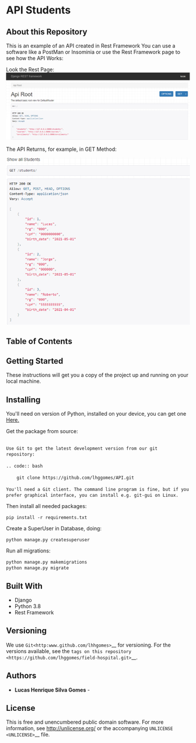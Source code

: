 API Students
========================================

About this Repository
-----------------

This is an example of an API created in  Rest Framework
You can use a software like a PostMan or Insominia or use the Rest Framework page to see how the API Works: 

Look the Rest Page: 
<img src="/docs/img/rest_page.png" alt="REST Page"/>
   
The API Returns, for example, in GET Method: 

<img src="/docs/img/get_method.png" alt="GET Method"/>

Table of Contents
-----------------

Getting Started
---------------

These instructions will get you a copy of the project up and running on
your local machine.


Installing
----------
You'll need on version of Python, installed on your device, you can get one <a href="https://www.python.org/downloads/">Here.</a>


Get the package from source:
~~~~~~~~~~~

Use Git to get the latest development version from our git
repository:

.. code:: bash

    git clone https://github.com/lhggomes/API.git

You'll need a Git client. The command line program is fine, but if you
prefer graphical interface, you can install e.g. git-gui on Linux.

~~~~~~~~~~~

Then install all needed packages: 

~~~~~~~~~~~
pip install -r requirements.txt
~~~~~~~~~~~
Create a SuperUser in Database, doing: 
~~~~~~~~~~~
python manage.py createsuperuser 
~~~~~~~~~~~

Run all migrations: 

~~~~~~~~~~~
python manage.py makemigrations 
python manage.py migrate
~~~~~~~~~~~



Built With
----------

- Django
- Python 3.8
- Rest Framework

Versioning
----------

We use `Git<http:www.github.com/lhhgomes>`__ for versioning. For the
versions available, see the `tags on this
repository <https://github.com/lhggomes/field-hospital.git>`__.

Authors
-------

-  **Lucas Henrique Silva Gomes** -

License
-------

This is free and unencumbered public domain software. For more
information, see http://unlicense.org/ or the accompanying
`UNLICENSE <UNLICENSE>`__ file.
